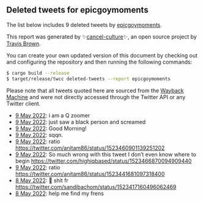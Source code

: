 ## Deleted tweets for epicgoymoments

The list below includes 9 deleted tweets by
[epicgoymoments](https://twitter.com/epicgoymoments).



This report was generated by ✨[cancel-culture](https://github.com/travisbrown/cancel-culture)✨,
an open source project by [Travis Brown](https://twitter.com/travisbrown).

You can create your own updated version of this document by checking out and configuring the
repository and then running the following commands:

```bash
$ cargo build --release
$ target/release/twcc deleted-tweets --report epicgoymoments
```

Please note that all tweets quoted here are sourced from the
[Wayback Machine](https://web.archive.org) and were not directly accessed through the Twitter API or
any Twitter client.

* [ 9 May 2022](https://web.archive.org/web/20220509233405/https://twitter.com/epicgoymoments/status/1523808382871822336): i am a Q zoomer <!--1523808382871822336-->
* [ 9 May 2022](https://web.archive.org/web/20220509225425/https://twitter.com/epicgoymoments/status/1523798326486913026): just saw a black person and screamed <!--1523798326486913026-->
* [ 9 May 2022](https://web.archive.org/web/20220509145037/https://twitter.com/epicgoymoments/status/1523676412003028993): Good Morning! <!--1523676412003028993-->
* [ 9 May 2022](https://web.archive.org/web/20220509044104/https://twitter.com/epicgoymoments/status/1523523391671914496): sqqn. <!--1523523391671914496-->
* [ 9 May 2022](https://web.archive.org/web/20220509024834/https://twitter.com/epicgoymoments/status/1523495075413590016): ratio https://twitter.com/anitam86/status/1523460901139251202 <!--1523495075413590016-->
* [ 9 May 2022](https://web.archive.org/web/20220509021042/https://twitter.com/epicgoymoments/status/1523485359417425921): So much wrong with this tweet I don’t even know where to begin https://twitter.com/highiqbased/status/1523466870094909440 <!--1523485359417425921-->
* [ 9 May 2022](https://web.archive.org/web/20220509000719/https://twitter.com/epicgoymoments/status/1523454337489391616): ratio https://twitter.com/anitam86/status/1523441681097318400 <!--1523454337489391616-->
* [ 8 May 2022](https://web.archive.org/web/20220508231303/https://twitter.com/epicgoymoments/status/1523440687924281344): 👑 shit fr https://twitter.com/sandibachom/status/1523417160496062469 <!--1523440687924281344-->
* [ 8 May 2022](https://web.archive.org/web/20220508183223/https://twitter.com/epicgoymoments/status/1523370243917238273): help me find my frens <!--1523370243917238273-->
